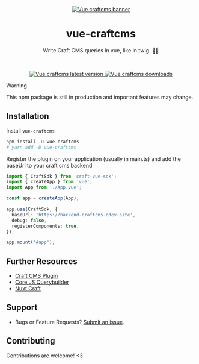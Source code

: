 <div align="center">
	<a href="https://npmjs.com/package/vue-craftcms"  align="center">
		<img src="https://online-images-sr.netlify.app/assets/vue-craft-sdk.png"  alt="Vue craftcms banner">
	</a>
	<h1 align="center">vue-craftcms</h1>
  <p align="center">
    Write Craft CMS queries in vue, like in twig. 🚀🚀
  </p>
  <br />
</div>

<p align="center">
  <a href="https://npmjs.com/package/vue-craftcms">
    <img src="https://img.shields.io/npm/v/vue-craftcms/latest.svg?style=flat-square" alt="Vue craftcms latest version" />
  </a>
  <a href="https://npmjs.com/package/vue-craftcms" rel="nofollow">
    <img src="https://img.shields.io/npm/dt/vue-craftcms.svg?style=flat-square" alt="Vue craftcms downloads">
  </a>
</p>

> [!WARNING]  
> This npm package is still in production and important features may change.

## Installation

Install `vue-craftcms`

```bash
npm install -D vue-craftcms
# yarn add -D vue-craftcms
```

Register the plugin on your application (usually in main.ts) and add the baseUrl to your craft cms backend

```typescript
import { CraftSdk } from 'craft-vue-sdk';
import { createApp } from 'vue';
import App from './App.vue';

const app = createApp(App);

app.use(CraftSdk, {
  baseUrl: 'https://backend-craftcms.ddev.site',
  debug: false,
  registerComponents: true,
});

app.mount('#app');
```

## Further Resources

- [Craft CMS Plugin](https://github.com/samuelreichor/craft-query-api)
- [Core JS Querybuilder](https://github.com/samuelreichor/js-craftcms-api)
- [Nuxt Craft](https://github.com/samuelreichor/nuxt-craft)

## Support

- Bugs or Feature Requests? [Submit an issue](/../../issues/new).

## Contributing

Contributions are welcome! <3

